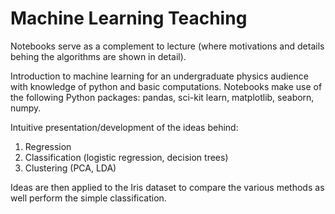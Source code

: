 # Machine Learning Teaching
Notebooks serve as a complement to lecture (where motivations and details behing the algorithms are shown in detail).

Introduction to machine learning for an undergraduate physics audience with knowledge of python and basic computations.
Notebooks make use of the following Python packages: pandas, sci-kit learn, matplotlib, seaborn, numpy.

Intuitive presentation/development of the ideas behind:
1) Regression
2) Classification (logistic regression, decision trees)
3) Clustering (PCA, LDA)

Ideas are then applied to the Iris dataset to compare the various methods as well perform the simple classification.
